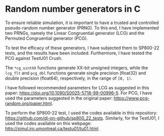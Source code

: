 # Random number generators in C

To ensure reliable simulation, it is important to have a trusted and controlled pseudo-random number generator (PRNG).
To this end, I have implemented two PRNGs, namely the Linear Congruential generator (LCG) and the Permuted Congruential generator (PCG).

To test the efficacy of these generators, I have subjected them to SP800-22 tests, and the results have been included.
Furthermore, I have tested the PCG against TestU01 Crush.

The `*cg_uintXX` functions generate XX-bit unsigned integers, while the `lcg_flt` and `pcg_dbl` functions 
generate single precision (float32) and double precision (float64), respectively, in the range of `[0, 1)`.

I have followed recommended parameters for LCG as suggested in this paper: https://doi.org/10.1090/S0025-5718-99-00996-5.
For PCG, I have used the parameters suggested in the original paper: https://www.pcg-random.org/paper.html.

To perform the SP800-22 test, I used the codes available in this repository: https://github.com/dj-on-github/sp800_22_tests.
Similarly, for the TestU01, I used the codes available on this webpage: http://simul.iro.umontreal.ca/testu01/tu01.html.
